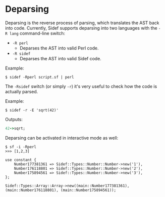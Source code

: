 # Deparsing

Deparsing is the reverse process of parsing, which translates the AST back into code. Currently, Sidef supports deparsing into two languages with the `-R lang` command-line switch:

* `-R perl`
    - Deparses the AST into valid Perl code.
* `-R sidef`
    - Deparses the AST into valid Sidef code.

Example:

```shell
$ sidef -Rperl script.sf | perl
```

The `-Rsidef` switch (or simply `-r`) it's very useful to check how the code is actually parsed.

Example:
```shell
$ sidef -r -E 'sqrt(42)'
```

Outputs:
```ruby
42->sqrt;
```

Deparsing can be activated in interactive mode as well:

```shell
$ sf -i -Rperl
>>> [1,2,3]

use constant {
    Number177381361 => Sidef::Types::Number::Number->new('1'),
    Number176118801 => Sidef::Types::Number::Number->new('2'),
    Number175894561 => Sidef::Types::Number::Number->new('3'),
};

Sidef::Types::Array::Array->new((main::Number177381361), (main::Number176118801), (main::Number175894561));
```
